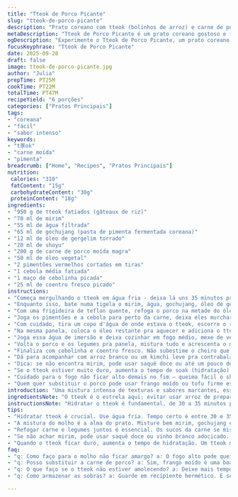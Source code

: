 ```yaml
---
title: "Tteok de Porco Picante"
slug: "tteok-de-porco-picante"
description: "Prato coreano com tteok (bolinhos de arroz) e carne de porco moída temperada, cozida com gochujang para um toque picante. Ganha crocância com pimentões e perfume da cebolinha e coentro fresco. Sem ingredientes de origem animal além da carne, é leve e sem glúten. Perfeito pra quem quer experimentar sabores intensos e texturas macias, com um toque agridoce do mirin. Fácil de preparar e rápido na rotina corrida, sem abrir mão do sabor. Ideal para servir com arroz branco e uma saladinha fresca de acompanhamento."
metaDescription: "Tteok de Porco Picante é um prato coreano gostoso e fácil. Sabor intenso com textura macia e picante. Ideal com arroz e salada."
ogDescription: "Experimente o Tteok de Porco Picante, um prato coreano incrível. Sabor intenso e textura que conquista. Acompanhado de arroz é perfeito."
focusKeyphrase: "Tteok de Porco Picante"
date: 2025-09-28
draft: false
image: tteok-de-porco-picante.jpg
author: "Julia"
prepTime: PT25M
cookTime: PT22M
totalTime: PT47M
recipeYield: "6 porções"
categories: ["Pratos Principais"]
tags:
- "coreana"
- "fácil"
- "sabor intenso"
keywords:
- "t豕ok"
- "carne moída"
- "pimenta"
breadcrumb: ["Home", "Recipes", "Pratos Principais"]
nutrition: 
 calories: "310"
 fatContent: "15g"
 carbohydrateContent: "30g"
 proteinContent: "18g"
ingredients:
- "950 g de tteok fatiados (gâteaux de riz)"
- "70 ml de mirim"
- "55 ml de água filtrada"
- "65 ml de gochujang (pasta de pimenta fermentada coreana)"
- "12 ml de óleo de gergelim torrado"
- "20 ml de shoyu"
- "200 g de carne de porco moída magra"
- "50 ml de óleo vegetal"
- "2 pimentões vermelhos cortados em tiras"
- "1 cebola média fatiada"
- "1 maço de cebolinha picada"
- "25 ml de coentro fresco picado"
instructions:
- "Começa mergulhando o tteok em água fria - deixa lá uns 35 minutos pra hidratar bem, senão vai grudar na panela. Não pule essa etapa; seca demais e queima fácil."
- "Enquanto isso, bate numa tigela o mirim, água, gochujang, óleo de gergelim e shoyu. A mistura vai dar aquele sabor agridoce picante que envolve o arroz."
- "Com uma frigideira de teflon quente, refoga o porco na metade do óleo. Solta a carne com uma colher de pau, deixa pegar cor mas não ressecar. Troca o fogo se estiver chiando demais."
- "Joga os pimentões e a cebola para perto da carne, deixa eles murcharem um pouco – uns 6 minutos é o suficiente para manter al dente. Reserva tudo fora da panela."
- "Com cuidado, tira um copo d'água de onde estava o tteok, escorre o resto. Já percebe o arroz ficando maleável, macio mas ainda firme."
- "Na mesma panela, coloca o óleo restante pra aquecer e adiciona o tteok. Vai mexendo devagar, sentindo a resistência. Quer que fique um pouco dourado só de toque, mais como sela do que frita."
- "Joga essa água de imersão e deixa cozinhar em fogo médio, mexe de vez em quando, cerca de 4-5 minutos até começar a engrossar. A textura deve ficar cheia de leve resistência, sem virar papa."
- "Volta o porco e os legumes pra panela, mistura tudo e acrescenta o molho do mirim com gochujang. Vai mexendo pra incorporado bem e a pasta engrossar, formando aquele molho brilhante e puxento em volta do tteok."
- "Finaliza com cebolinha e coentro fresco. Não subestime o cheiro que eles dão: abre o prato, traz frescor e acidez que corta o picante pesado."
- "Dá para acompanhar com arroz branco ou um kimchi leve pra contrabalançar."
- "Dica: se não encontra mirim, pode usar saquê doce ou até um pouco de vinho branco adocicado com uma pitada de açúcar. Ajuda no equilíbrio da acidez."
- "Se o tteok estiver muito duro, aumenta o tempo de soak (hidratação). Se for mole, menos água no cozimento, senão desmancha."
- "Cuidado para o fogo não ficar alto demais no fim – queima fácil o shoyu e o gochujang vira amargo."
- "Quem quer substituir o porco pode usar frango moído ou tofu firme esfarelado, só ajustar o tempo de cozimento pra não secar."
introduction: "Uma mistura intensa de texturas e sabores marcantes, esses tteok com porco picante são resultado de anos tentando equilibrar o gochujang sem perder a suculência da carne. Na primeira tentativa, quase virou uma papa sem graça; aprendi que hidratar bem o arroz e controlar o fogo salva o prato. Essa combinação de porco, pimentão e o perfume do óleo de gergelim traz um aroma hipnotizante que meio que convida a devorar sem esperar. Uso do mirim cria um toque levemente doce que corta o picante da pasta coreana. Caso não ache tteok, rola substituir por polenta mole firme, muda o contexto mas mantém a vibe de conforto."
ingredientsNote: "O tteok é o estrela aqui; evitar usar arroz de preparo rápido porque não segura a textura. Mirin pode ser substituído por saquê doce, mas cuidado com a quantidade para não deixar muito doce. O gochujang é chave pro sabor, mas existem versões mais suaves no mercado – escolha conforme o seu paladar para não ficar muito ardido. Óleo de gergelim deve ser torrado, traz um aroma diferente e muito mais gostoso, não vale economizar. Porco moído magro ajuda a manter o prato menos oleoso, mas um pouco de gordura natural deixa a carne mais saborosa; nesse ponto vejo gente optando por cortes moídos mistos para mais sabor. Os legumes são frescos para dar crocância; substitua pimentão por abobrinha em fatias grossas se quiser mais suavidade."
instructionsNote: "Hidratar o tteok é fundamental, de 30 a 35 minutos para amolecer sem dissolver. O segredo de um bom tteok é essa hidratação; quanto mais velho o produto, mais tempo precisa. Cozinhar porco em fogo alto rapidinho cria crosta saborosa sem ressecar, sempre mexa para não formar grumos grandes. Refogar os legumes junto da carne ajuda a pegar sabor da gordura e sucos que se soltam. Ao acrescentar a água da imersão aos poucos, você controla a textura do arroz, evitando que ele fique empapado. A redução do molho é o que deixa o prato grudado, com aquele brilho e densidade na colher. O óleo de gergelim vai no final pra preservar aroma e não ficar queimado. Finalizar com cebolinha e coentro fresco é mais que decoração, é component essencial pra balancear o picante, traz frescor e muita cor. Refrigerar sobras sempre com cuidado para manter o gochujang íntegro, aqueça suavemente e mexa para reativar o sabor."
tips:
- "Hidratar tteok é crucial. Use água fria. Tempo certo é entre 30 e 35 minutos. Arroz precisa ficar maleável, não derreter. Isso evita grudar na panela. Aprendi isso com muitas tentativas. Se ficar muito seco, vai grudar e queimar."
- "A mistura do molho é a alma do prato. Misture bem mirim, gochujang e shoyu. O toque do óleo de gergelim faz diferença. Aroma fica irresistível. Importante, não esqueça de mexer a carne. Fogo médio é melhor para não secar, mas precisa de atenção."
- "Refogar carne e legumes juntos é essencial. Os sucos da carne se misturam com os pimentões e cebola. Traz sabor, coloração. Tem que ficar esperto com a temperatura. Olhar quando começar a dourar é o segredo. Cuidado pra não passar do ponto."
- "Se não achar mirim, pode usar saquê doce ou vinho branco adocicado. Um toque de açúcar ajusta a acidez. Cuidado, é fácil exagerar. Experimente várias adaptações sempre. O que importa é o equilíbrio de sabores, não perca isso de vista."
- "Quando o tteok ficar duro, aumenta o tempo de hidratação. Um tteok molhado é bem mais fácil de trabalhar. Para tteok que desmancha, menos água no cozimento. Mistura tem que ficar encorpada, aquele brilho é sinal de acerto. No final, sempre ajuste o sal."
faq:
- "q: Como faço para o molho não ficar amargo? a: O fogo alto pode queimar o gochujang. Fique de olho. Se notar que está muito quente, diminua a chama. Isso ajuda no sabor."
- "q: Posso substituir a carne de porco? a: Sim, frango moído é uma boa opção, mas ajuste tempo de cozimento. Tofu firme também funciona. Tem que picar bem e deixar pegar sabor dos temperos."
- "q: O que faço se o tteok não estiver amolecendo? a: Deixe mais tempo na água. Pode ficar de 40 minutos a uma hora. Isso varia com a idade do tteok. Mais tempo, mais hidratação."
- "q: Como armazenar as sobras? a: Guarde em recipiente hermético. E sempre mantenha na geladeira. Para aquecer, faça devagar no fogo baixo, mexa sempre. Isso ajuda a manter o sabor."

---
```

